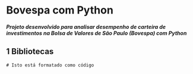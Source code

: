 # Bovespa com Python

##### Projeto desenvolvido para analisar desempenho de carteira de investimentos na Bolsa de Valores de São Paulo (Bovespa) com Python

## 1 Bibliotecas

```
# Isto está formatado como código
```
